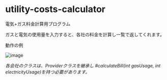 # utility-costs-calculator
電気+ガス料金計算用プログラム

ガスと電気の使用量を入力すると、各社の料金を計算し一覧で返してくれます。

動作の例

![image](https://user-images.githubusercontent.com/67471674/114558475-a95e5280-9ca5-11eb-8da2-ba963e48b724.png)

*各会社のクラスは、Providerクラスを継承し #calculateBill(int gasUsage, int electricityUsage)を持つ必要があります。*

